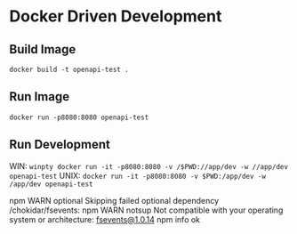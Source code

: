 Docker Driven Development
=========================

## Build Image

`docker build -t openapi-test .`

## Run Image

`docker run -p8080:8080 openapi-test`


## Run Development

WIN: `winpty docker run -it -p8080:8080 -v /$PWD://app/dev -w //app/dev openapi-test`
UNIX: `docker run -it -p8080:8080 -v $PWD:/app/dev -w /app/dev openapi-test`


npm WARN optional Skipping failed optional dependency /chokidar/fsevents:
npm WARN notsup Not compatible with your operating system or architecture: fsevents@1.0.14
npm info ok
